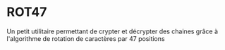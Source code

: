 # ROT47
Un petit utilitaire permettant de crypter et décrypter des chaines grâce à l'algorithme de rotation de caractères par 47 positions
